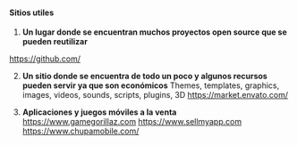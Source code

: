 #### Sitios utiles

1. **Un lugar donde se encuentran muchos proyectos open source que se pueden reutilizar**

https://github.com/

2. **Un sitio donde se encuentra de todo un poco y algunos recursos pueden servir ya que son económicos**
Themes, templates, graphics, images, videos, sounds, scripts, plugins, 3D
https://market.envato.com/

3. **Aplicaciones y juegos móviles a la venta**
https://www.gamegorillaz.com
https://www.sellmyapp.com
https://www.chupamobile.com/
